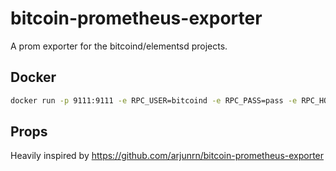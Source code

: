 # bitcoin-prometheus-exporter

A prom exporter for the bitcoind/elementsd projects.

## Docker

```bash
docker run -p 9111:9111 -e RPC_USER=bitcoind -e RPC_PASS=pass -e RPC_HOST=mainnet.bitcoin.svc -e HTTP_LISTENADDR=":9111" -it --rm deviavir/bitcoin-prometheus-exporter:latest
```

## Props

Heavily inspired by <https://github.com/arjunrn/bitcoin-prometheus-exporter>
